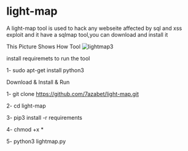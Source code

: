 # light-map
A light-map tool is used to hack any webseite affected by sql and xss exploit and it have a sqlmap tool,you can download and install it

This Picture Shows How Tool
![lightmap3](https://user-images.githubusercontent.com/66400295/93009630-948cd580-f583-11ea-92f7-7785055469db.png)


install requiremets to run the tool

1- sudo apt-get install python3 

Download & Install & Run

1- git clone https://github.com/7azabet/light-map.git

2- cd light-map

3- pip3 install -r requirements

4- chmod +x *

5- python3 lightmap.py


